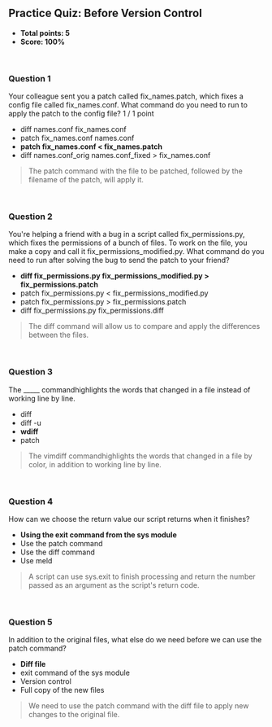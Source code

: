 ## Practice Quiz: Before Version Control
* **Total points: 5**
* **Score: 100%**

<br>

### Question 1

Your colleague sent you a patch called fix_names.patch, which fixes a config file called fix_names.conf. What command do you need to run to apply the patch to the config file?
1 / 1 point

* diff names.conf fix_names.conf
* patch fix_names.conf names.conf
* **patch fix_names.conf < fix_names.patch**
* diff names.conf_orig names.conf_fixed > fix_names.conf

> The patch command with the file to be patched, followed by the filename of the patch, will apply it.

<br>

### Question 2

You're helping a friend with a bug in a script called fix_permissions.py, which fixes the permissions of a bunch of files. To work on the file, you make a copy and call it fix_permissions_modified.py. What command do you need to run after solving the bug to send the patch to your friend?

* **diff fix_permissions.py fix_permissions_modified.py > fix_permissions.patch**
* patch fix_permissions.py < fix_permissions_modified.py
* patch fix_permissions.py > fix_permissions.patch
* diff fix_permissions.py fix_permissions.diff

> The diff command will allow us to compare and apply the differences between the files.

<br>

### Question 3

The _____ commandhighlights the words that changed in a file instead of working line by line.

* diff
* diff -u
* **wdiff**
* patch

> The vimdiff commandhighlights the words that changed in a file by color, in addition to working line by line.

<br>

### Question 4

How can we choose the return value our script returns when it finishes?

* **Using the exit command from the sys module**
* Use the patch command
* Use the diff command
* Use meld

> A script can use sys.exit to finish processing and return the number passed as an argument as the script's return code.

<br>

### Question 5

In addition to the original files, what else do we need before we can use the patch command?

* **Diff file**
* exit command of the sys module
* Version control
* Full copy of the new files

> We need to use the patch command with the diff file to apply new changes to the original file.
